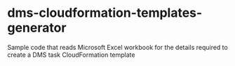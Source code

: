 # dms-cloudformation-templates-generator
Sample code that reads Microsoft Excel workbook for the details required to create a DMS task CloudFormation template

